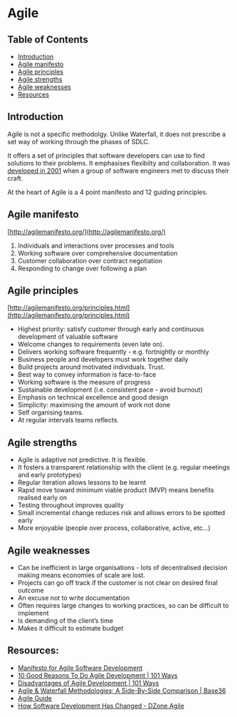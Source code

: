 # Agile

## Table of Contents

* [Introduction](#introduction)
* [Agile manifesto](#agile-manifesto)
* [Agile principles](#agile-principles)
* [Agile strengths](#agile-strengths)
* [Agile weaknesses](#agile-weaknesses)
* [Resources](#resources)

## Introduction

Agile is not a specific methodolgy. Unlike Waterfall, it does not prescribe a set way of working through the phases of SDLC.

It offers a set of principles that software developers can use to find solutions to their problems. It emphasises flexibilty and collaboration. It was [developed in 2001](http://agilemanifesto.org/history.html) when a group of software engineers met to discuss their craft.

At the heart of Agile is a 4 point manifesto and 12 guiding principles.

## Agile manifesto

[http://agilemanifesto.org/](http://agilemanifesto.org/)

1. Individuals and interactions over processes and tools
2. Working software over comprehensive documentation
3. Customer collaboration over contract negotiation
4. Responding to change over following a plan

## Agile principles

[http://agilemanifesto.org/principles.html](http://agilemanifesto.org/principles.html)

* Highest priority: satisfy customer through early and continuous development of valuable software
* Welcome changes to requirements (even late on).
* Delivers working software frequently - e.g. fortnightly or monthly
* Business people and developers must work together daily
* Build projects around motivated individuals. Trust.
* Best way to convey information is face-to-face
* Working software is the measure of progress
* Sustainable development (i.e. consistent pace - avoid burnout)
* Emphasis on technical excellence and good design
* Simplicity: maximising the amount of work not done
* Self organising teams.
* At regular intervals teams reflects.

## Agile strengths

* Agile is adaptive not predictive. It is flexible.
* It fosters a transparent relationship with the client (e.g. regular meetings and early prototypes)
* Regular iteration allows lessons to be learnt
* Rapid move toward minimum viable product (MVP) means benefits realised early on
* Testing throughout improves quality
* Small incremental change reduces risk and allows errors to be spotted early
* More enjoyable (people over process, collaborative, active, etc...)

## Agile weaknesses

* Can be inefficient in large organisations - lots of decentralised decision making means economies of scale are lost.
* Projects can go off track if the customer is not clear on desired final outcome
* An excuse not to write documentation
* Often requires large changes to working practices, so can be difficult to implement
* Is demanding of the client’s time
* Makes it difficult to estimate budget

## Resources:

* [Manifesto for Agile Software Development](http://agilemanifesto.org/)
* [10 Good Reasons To Do Agile Development | 101 Ways](http://www.allaboutagile.com/10-good-reasons-to-do-agile-development/)
* [Disadvantages of Agile Development | 101 Ways](http://www.allaboutagile.com/disadvantages-of-agile-development/)
* [Agile & Waterfall Methodologies; A Side-By-Side Comparison | Base36](http://www.base36.com/2012/12/agile-waterfall-methodologies-a-side-by-side-comparison/)
* [Agile Guide](https://martinfowler.com/agile.html)
* [How Software Development Has Changed - DZone Agile](https://dzone.com/articles/how-software-development-has-changed)

